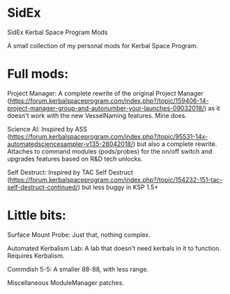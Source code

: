 # SidEx
SidEx Kerbal Space Program Mods

A small collection of my personal mods for Kerbal Space Program. 


# Full mods:

Project Manager: A complete rewrite of the original Project Manager (https://forum.kerbalspaceprogram.com/index.php?/topic/159406-14-project-manager-group-and-autonumber-your-launches-09032018/) as it doesn't work with the new VesselNaming features. Mine does.

Science AI: Inspired by ASS (https://forum.kerbalspaceprogram.com/index.php?/topic/95531-14x-automatedsciencesampler-v135-28042018/) but also a complete rewrite. Attaches to command modules (pods/probes) for the on/off switch and upgrades features based on R&D tech unlocks.

Self Destruct: Inspired by TAC Self Destruct (https://forum.kerbalspaceprogram.com/index.php?/topic/154232-151-tac-self-destruct-continued/) but less buggy in KSP 1.5+


# Little bits:

Surface Mount Probe: Just that, nothing complex.

Automated Kerbalism Lab: A lab that doesn't need kerbals in it to function. Requires Kerbalism.

Commdish 5-5: A smaller 88-88, with less range.

Miscellaneous ModuleManager patches.
